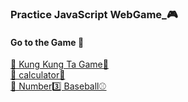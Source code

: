 ### Practice JavaScript WebGame_🎮 <br>

#### Go to the Game 🏃
<a href="https://kung-kung-ta.netlify.app/">🔗 Kung Kung Ta Game🎲</a> <br>
<a href="https://ez1n-calulator.netlify.app/">🔗 calculator🔢</a> <br>
<a href="https://ez1n-number-baseball.netlify.app/">🔗 Number3️⃣ Baseball⚾</a>
